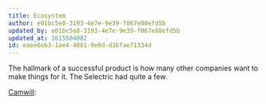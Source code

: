 ```yaml
---
title: Ecosystem
author: e01bc5e8-3193-4e7e-9e39-f067e88efd5b
updated_by: e01bc5e8-3193-4e7e-9e39-f067e88efd5b
updated_at: 1615504082
id: eaee6eb3-1ae4-4861-9e0d-d16fae71334d
---
```

The hallmark of a successful product is how many other companies want to make things for it. The Selectric had quite a few.

[Camwill](http://think.museum/camwil):
